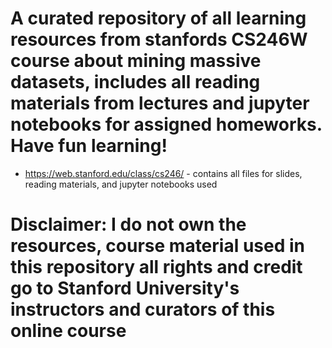  # A curated repository of all learning resources from stanfords CS246W course about mining massive datasets, includes all reading materials from lectures and jupyter notebooks for assigned homeworks. Have fun learning!

* https://web.stanford.edu/class/cs246/ - contains all files for slides, reading materials, and jupyter notebooks used

# Disclaimer: I do not own the resources, course material used in this repository all rights and credit go to Stanford University's instructors and curators of this online course
